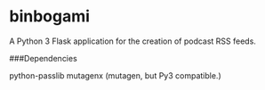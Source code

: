 binbogami
=========

A Python 3 Flask application for the creation of podcast RSS feeds.

###Dependencies

python-passlib
mutagenx (mutagen, but Py3 compatible.)
